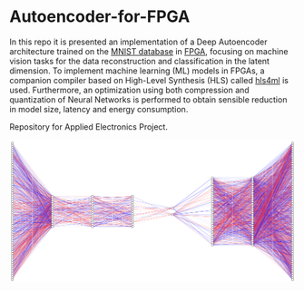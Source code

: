 # Autoencoder-for-FPGA
In this repo it is presented an implementation of a Deep Autoencoder architecture trained
on the [MNIST database](https://en.wikipedia.org/wiki/MNIST_database) in [FPGA](https://en.wikipedia.org/wiki/Field-programmable_gate_arrayFPGA), focusing on machine vision tasks for the data reconstruction and classification in the latent dimension.
To implement machine learning (ML) models in FPGAs, a companion compiler based on High-Level Synthesis (HLS) called [hls4ml](https://fastmachinelearning.org/hls4ml/#:~:text=hls4ml%20is%20a%20Python%20package,configured%20for%20your%20use%2Dcase!) is used.
Furthermore, an optimization using both compression
and quantization of Neural Networks is performed to obtain sensible reduction in model size, latency and energy consumption.

Repository for Applied Electronics Project.

<p align="center">
    <img src="ae_reco.png" width="800"\>
</p>